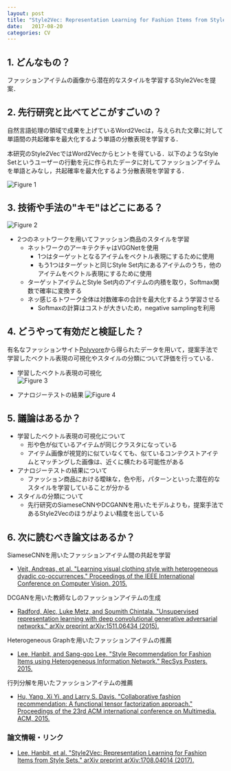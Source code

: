 ```yaml
---
layout: post
title: "Style2Vec: Representation Learning for Fashion Items from Style Sets"
date:   2017-08-20
categories: CV
---
```


## 1. どんなもの？

ファッションアイテムの画像から潜在的なスタイルを学習するStyle2Vecを提案．

## 2. 先行研究と比べてどこがすごいの？

自然言語処理の領域で成果を上げているWord2Vecは，与えられた文章に対して単語間の共起確率を最大化するよう単語の分散表現を学習する．

本研究のStyle2VecではWord2Vecからヒントを得ている．以下のようなStyle Setというユーザーの行動を元に作られたデータに対してファッションアイテムを単語とみなし，共起確率を最大化するよう分散表現を学習する．

![Figure 1](https://raw.githubusercontent.com/shunk031/paper-survey/master/images/CV/Style2Vec_Representation_Learning_for_Fashion_Items_from_Style_Sets/figure1.png)

## 3. 技術や手法の"キモ"はどこにある？

![Figure 2](https://raw.githubusercontent.com/shunk031/paper-survey/master/images/CV/Style2Vec_Representation_Learning_for_Fashion_Items_from_Style_Sets/figure2.png)

* 2つのネットワークを用いてファッション商品のスタイルを学習
  * ネットワークのアーキテクチャはVGGNetを使用
	* 1つはターゲットとなるアイテムをベクトル表現にするために使用
	* もう1つはターゲットと同じStyle Set内にあるアイテムのうち，他のアイテムをベクトル表現にするために使用
  * ターゲットアイテムとStyle Set内のアイテムの内積を取り，Softmax関数で確率に変換する
  * ネッ感じるトワーク全体は対数確率の合計を最大化するよう学習させる
	* Softmaxの計算はコストが大きいため，negative samplingを利用
	
## 4. どうやって有効だと検証した？

有名なファッションサイト[Polyvore](https://www.polyvore.com/)から得られたデータを用いて，提案手法で学習したベクトル表現の可視化やスタイルの分類について評価を行っている．

* 学習したベクトル表現の可視化  
  ![Figure 3](https://raw.githubusercontent.com/shunk031/paper-survey/master/images/CV/Style2Vec_Representation_Learning_for_Fashion_Items_from_Style_Sets/figure3.png)

* アナロジーテストの結果
  ![Figure 4](https://raw.githubusercontent.com/shunk031/paper-survey/master/images/CV/Style2Vec_Representation_Learning_for_Fashion_Items_from_Style_Sets/figure4.png)

## 5. 議論はあるか？

* 学習したベクトル表現の可視化について
  * 形や色が似ているアイテムが同じクラスタになっている
  * アイテム画像が視覚的に似ていなくても、似ているコンテクストアイテムとマッチングした画像は、近くに横たわる可能性がある
* アナロジーテストの結果について
  * ファッション商品における曖昧な，色や形，パターンといった潜在的なスタイルを学習していることが分かる
* スタイルの分類について
  * 先行研究のSiameseCNNやDCGANNを用いたモデルよりも，提案手法であるStyle2Vecのほうがよりよい精度を出している

## 6. 次に読むべき論文はあるか？

SiameseCNNを用いたファッションアイテム間の共起を学習
* [Veit, Andreas, et al. "Learning visual clothing style with heterogeneous dyadic co-occurrences." Proceedings of the IEEE International Conference on Computer Vision. 2015.](http://www.cv-foundation.org/openaccess/content_iccv_2015/html/Veit_Learning_Visual_Clothing_ICCV_2015_paper.html)

DCGANを用いた教師なしのファッションアイテムの生成
* [Radford, Alec, Luke Metz, and Soumith Chintala. "Unsupervised representation learning with deep convolutional generative adversarial networks." arXiv preprint arXiv:1511.06434 (2015).](https://arxiv.org/pdf/1511.06434.pdf%C3%AF%C2%BC%E2%80%B0)

Heterogeneous Graphを用いたファッションアイテムの推薦
* [Lee, Hanbit, and Sang-goo Lee. "Style Recommendation for Fashion Items using Heterogeneous Information Network." RecSys Posters. 2015.](https://pdfs.semanticscholar.org/1361/e67dfa07e04e88970d8783b0815849a9064d.pdf)

行列分解を用いたファッションアイテムの推薦
* [Hu, Yang, Xi Yi, and Larry S. Davis. "Collaborative fashion recommendation: A functional tensor factorization approach." Proceedings of the 23rd ACM international conference on Multimedia. ACM, 2015.](http://dl.acm.org/citation.cfm?id=2806239)

### 論文情報・リンク

* [Lee, Hanbit, et al. "Style2Vec: Representation Learning for Fashion Items from Style Sets." arXiv preprint arXiv:1708.04014 (2017).](https://arxiv.org/abs/1708.04014)
